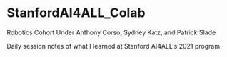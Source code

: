 # StanfordAI4ALL_Colab

Robotics Cohort Under Anthony Corso, Sydney Katz, and Patrick Slade

Daily session notes of what I learned at Stanford AI4ALL's 2021 program 
